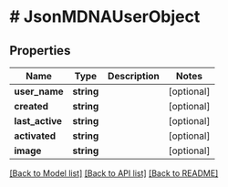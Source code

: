 # # JsonMDNAUserObject

## Properties

Name | Type | Description | Notes
------------ | ------------- | ------------- | -------------
**user_name** | **string** |  | [optional] 
**created** | **string** |  | [optional] 
**last_active** | **string** |  | [optional] 
**activated** | **string** |  | [optional] 
**image** | **string** |  | [optional] 

[[Back to Model list]](../../README.md#documentation-for-models) [[Back to API list]](../../README.md#documentation-for-api-endpoints) [[Back to README]](../../README.md)


